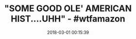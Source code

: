 ---
title: '"SOME GOOD OLE'' AMERICAN HIST....UHH" - #wtfamazon'
name: Threshold™ Americana Star Quilt - KING
date: '2018-03-01 00:15:39'
buy_now: >-
  https://www.amazon.com/ThresholdTM-Americana-Star-Quilt-KING/dp/B011B2HH8S?SubscriptionId=AKIAIA5RBQIWQVTCUEUQ&tag=coldcutdeals-20&linkCode=xm2&camp=2025&creative=165953&creativeASIN=B011B2HH8S
description_markdown: |+
  Threshold™ Americana Star Quilt - KING

    - 1 Quilt

    - size 104X92

    - 100% cotton

tweet_id_str: '969003194570428416'
price: $79.99
you_save: ''
asin: B011B2HH8S
image: 'https://images-na.ssl-images-amazon.com/images/I/51ILVg6SUWL.jpg'

---